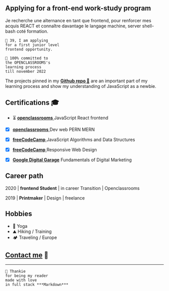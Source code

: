 <!-- # cheapskatePortfolio -->


<!-- ![ID](./Picture/github2.png "Portrait, pixelArt") -->

<!-- ![ID](./Picture/heroQRSun-1.png "Skills, Front-end REACT") -->

## Applying for a front-end work-study program

Je recherche une alternance en tant que frontend, pour renforcer mes acquis REACT et connaître davantage le langage machine, server shell-bash coté formation.

    👨 39, I am applying
    for a first junior level
    frontend opportunity.

    🌱 100% committed to
    the OPENCLASSROOMS's
    learning process
    till november 2022



The projects pinned in my [**Github repo 📑**](https://github.com/git504) are an important part of my learning process and show my understanding of JavaScript as a newbie.

## Certifications 🎓

- ⏳ [**openclassrooms** ](https://www.francecompetences.fr/recherche/rncp/35976/) JavaScript React frontend
- [x] [**openclassrooms** ](https://www.francecompetences.fr/recherche/rncp/32173/) Dev web PERN MERN

- [x] [**freeCodeCamp** ](https://www.freecodecamp.org/certification/git504/javascript-algorithms-and-data-structures) JavaScript Algorithms and Data Structures
- [x] [**freeCodeCamp** ](https://www.freecodecamp.org/certification/git504/responsive-web-design) Responsive Web Design
- [x] [**Google Digital Garage**](https://github.com/git504/git504/blob/main/Developer%20Certification/Google%20garage%20Marketing.pdf) Fundamentals of Digital Marketing

## Career path

2020 | **frontend Student** | in career Transition | Openclassrooms

2019 | **Printmaker** | Design | freelance

## Hobbies

- 🧘 Yoga
- ⛰️ Hiking / Training
- 🏕️ Traveling / Europe


## [Contact me](https://github.com/git504/cheapskatePortfolio/blob/main/contact.md) 💬

---

    🙏 Thankie
    for being my reader
    made with love
    in full stack ***Markdown***

<!-- ![ID](./Picture/qrcode_git504.github.iominiFOTO.png "QR, portfolio") -->
